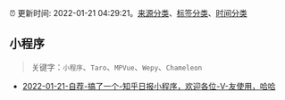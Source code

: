 :alarm_clock: 更新时间: 2022-01-21 04:29:21。[来源分类](../README.md)、[标签分类](../TAGS.md)、[时间分类](../TIMELINE.md)

## 小程序


> 关键字：`小程序`、`Taro`、`MPVue`、`Wepy`、`Chameleon`



- [2022-01-21-自荐-搞了一个-知乎日报小程序，欢迎各位-V-友使用，哈哈](https://www.v2ex.com/t/829650) 